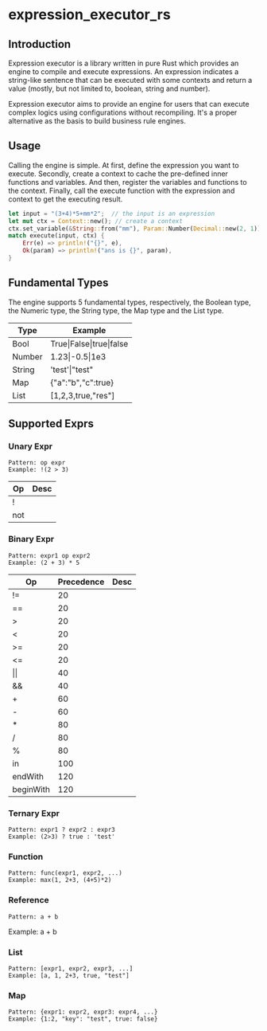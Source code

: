 # expression_executor_rs

## Introduction

Expression executor is a library written in pure Rust which provides an engine to compile and execute expressions. An expression indicates a string-like sentence that can be executed with some contexts and return a value (mostly, but not limited to, boolean, string and number).

Expression executor aims to provide an engine for users that can execute complex logics using configurations without recompiling. It's a proper alternative as the basis to build business rule engines.

## Usage

Calling the engine is simple. At first, define the expression you want to execute. Secondly, create a context to cache the pre-defined inner functions and variables. And then, register the variables and functions to the context. Finally, call the execute function with  the expression and context to get the executing result.

```rust
let input = "(3+4)*5+mm*2";  // the input is an expression
let mut ctx = Context::new(); // create a context
ctx.set_variable(&String::from("mm"), Param::Number(Decimal::new(2, 1)));
match execute(input, ctx) {
    Err(e) => println!("{}", e),
    Ok(param) => println!("ans is {}", param),
}
```

## Fundamental Types

The engine supports 5 fundamental types, respectively, the Boolean type, the Numeric type, the String type, the Map type and the List type.

| Type   | Example                  |
| ------ | ------------------------ |
| Bool   | True\|False\|true\|false |
| Number | 1.23\|-0.5\|1e3          |
| String | 'test'\|"test"           |
| Map    | {"a":"b","c":true}       |
| List   | [1,2,3,true,"res"]       |

## Supported Exprs

### Unary Expr

```
Pattern: op expr
Example: !(2 > 3)
```

| Op  | Desc |
| --- | ---- |
| !   |      |
| not |      |

### Binary Expr

```
Pattern: expr1 op expr2
Example: (2 + 3) * 5
```

| Op        | Precedence | Desc |
| --------- | ---------- | ---- |
| !=        | 20         |      |
| ==        | 20         |      |
| >         | 20         |      |
| <         | 20         |      |
| >=        | 20         |      |
| <=        | 20         |      |
| \|\|      | 40         |      |
| &&        | 40         |      |
| +         | 60         |      |
| -         | 60         |      |
| *         | 80         |      |
| /         | 80         |      |
| %         | 80         |      |
| in        | 100        |      |
| endWith   | 120        |      |
| beginWith | 120        |      |

### Ternary Expr

```
Pattern: expr1 ? expr2 : expr3
Example: (2>3) ? true : 'test'
```

### Function

```
Pattern: func(expr1, expr2, ...)
Example: max(1, 2+3, (4+5)*2)
```

### Reference

`Pattern: a + b`

Example:  a + b

### List

```
Pattern: [expr1, expr2, expr3, ...]
Example: [a, 1, 2+3, true, "test"]
```

### Map

```
Pattern: {expr1: expr2, expr3: expr4, ...}
Example: {1:2, "key": "test", true: false}
```
